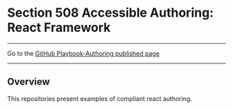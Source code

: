 # Section 508 Accessible Authoring: React Framework

<hr>

Go to the [GitHub Playbook-Authoring published page](https://akingkci.github.io/Dev-Authoring/)

<hr>

## Overview
This repositories present examples of compliant react authoring.
  
